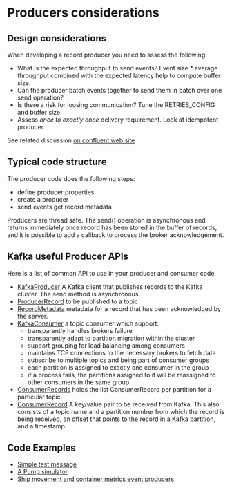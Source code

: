 # Producers considerations 

## Design considerations

When developing a record producer you need to assess the following:

* What is the expected throughput to send events? Event size * average throughput combined with the expected latency help to compute buffer size.
* Can the producer batch events together to send them in batch over one send operation?
* Is there a risk for loosing communication? Tune the RETRIES_CONFIG and buffer size
* Assess *once to exactly once* delivery requirement. Look at idempotent producer.

See related discussion [on confluent web site](https://www.confluent.io/blog/put-several-event-types-kafka-topic/)

## Typical code structure

The producer code does the following steps:

* define producer properties
* create a producer 
* send events get record metadata

Producers are thread safe. The send() operation is asynchronous and returns immediately once record has been stored in the buffer of records, and it is possible to add a callback to process the broker acknowledgement. 

## Kafka useful Producer APIs
Here is a list of common API to use in your producer and consumer code.

* [KafkaProducer](https://kafka.apache.org/11/javadoc/org/apache/kafka/clients/producer/KafkaProducer.html) A Kafka client that publishes records to the Kafka cluster.  The send method is asynchronous.
* [ProducerRecord](https://kafka.apache.org/11/javadoc/org/apache/kafka/clients/producer/ProducerRecord.html) to be published to a topic
* [RecordMetadata](https://kafka.apache.org/11/javadoc/org/apache/kafka/clients/producer/RecordMetadata.html) metadata for a record that has been acknowledged by the server.
* [KafkaConsumer](https://kafka.apache.org/11/javadoc/org/apache/kafka/clients/consumer/KafkaConsumer.html) a topic consumer which support:
  * transparently handles brokers failure
  * transparently adapt to partition migration within the cluster
  * support grouping for load balancing among consumers
  * maintains TCP connections to the necessary brokers to fetch data
  * subscribe to multiple topics and being part of consumer groups
  * each partition is assigned to exactly one consumer in the group
  * if a process fails, the partitions assigned to it will be reassigned to other consumers in the same group
* [ConsumerRecords](https://kafka.apache.org/11/javadoc/org/apache/kafka/clients/consumer/ConsumerRecords.html) holds the list ConsumerRecord per partition for a particular topic.
* [ConsumerRecord](https://kafka.apache.org/11/javadoc/org/apache/kafka/clients/consumer/ConsumerRecord.html) A key/value pair to be received from Kafka. This also consists of a topic name and a partition number from which the record is being received, an offset that points to the record in a Kafka partition, and a timestamp

## Code Examples

* [Simple test message](https://github.com/ibm-cloud-architecture/refarch-asset-analytics/blob/master/asset-event-producer/src/main/java/ibm/cte/kafka/play/SimpleProducer.java)
* [A Pump simulator](https://github.com/ibm-cloud-architecture/refarch-asset-analytics/tree/master/asset-event-producer#pump-simulator)
* [Ship movement and container metrics event producers]()